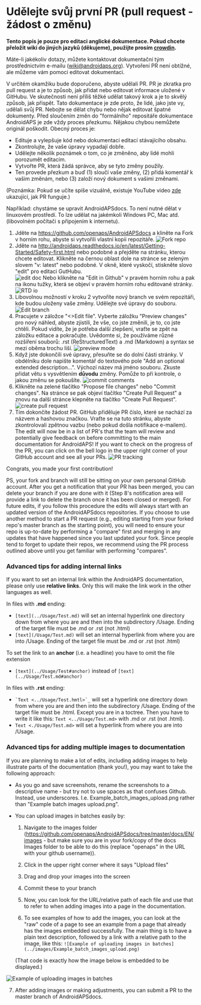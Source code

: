 # Udělejte svůj první PR (pull request - žádost o změnu)

**Tento popis je pouze pro editaci anglické dokumentace. Pokud chcete přeložit wiki do jiných jazyků (děkujeme), použijte prosím [crowdin](https://wikitranslations.androidaps.org).**

Máte-li jakékoliv dotazy, můžete kontaktovat dokumentační tým prostřednictvím e-mailu (wiki@androidaps.org). Vytvoření PR není obtížné, ale můžeme vám pomoci editovat dokumentaci.

V určitém okamžiku bude doporučeno, abyste udělali PR. PR je zkratka pro pull request a je to způsob, jak přidat nebo editovat informace uložené v GitHubu. Ve skutečnosti není příliš těžké udělat takový krok a je to skvělý způsob, jak přispět. Tato dokumentace je zde proto, že lidé, jako jste vy, udělali svůj PR. Nebojte se dělat chybu nebo nějak editovat špatné dokumenty. Před sloučením změn do "formálního" repositáře dokumentace AndroidAPS je zde vždy proces přezkumu. Nějakou chybou nemůžete originál poškodit. Obecný proces je:

* Edituje a vylepšuje kód nebo dokumentaci editací stávajícího obsahu.
* Zkontrolujte, že vaše úpravy vypadají dobře.
* Udělejte několik poznámek o tom, co je změněno, aby lidé mohli porozumět editacím.
* Vytvořte PR, která žádá správce, aby se tyto změny použily.
* Ten provede přezkum a buď (1) sloučí vaše změny, (2) přidá komentář k vašim změnám, nebo (3) založí nový dokument s vašimi změnami.

(Poznámka: Pokud se učíte spíše vizuálně, existuje YouTube video [zde](https://youtu.be/4b6tsL0_kzg) ukazující, jak PR funguje.)

Například: chystáme se upravit AndroidAPSdocs. To není nutné dělat v linuxovém prostředí. To lze udělat na jakémkoli Windows PC, Mac atd. (libovolném počítači s připojením k internetu).

1. Jděte na https://github.com/openaps/AndroidAPSdocs a kliněte na Fork v horním rohu, abyste si vytvořili vlastní kopii repozitáře. ![Fork repo](./images/PR0.png)
2. Jděte na http://androidaps.readthedocs.io/en/latest/Getting-Started/Safety-first.html nebo podobné a přejděte na stránku, kterou chcete editovat. Klikněte na černou oblast dole na stránce se zeleným slovem "v: latest" nebo podobné. V okně, které vyskočí, stiskněte slovo "edit" pro editaci GutHubu.   
    ![edit doc](./images/PR1.png) Nebo klikněte na "Edit in Github" v pravém horním rohu a pak na ikonu tužky, která se objeví v pravém horním rohu editované stránky. ![RTD io](./images/PR2.png)
3. Libovolnou možností v kroku 2 vytvoříte nový branch ve svém repozitáři, kde budou uloženy vaše změny. Udělejte své úpravy do souboru. ![Edit branch](./images/PR3.png)
4. Pracujete v záložce "<>Edit file". Vyberte záložku "Preview changes" pro nový náhled, abyste zjistili, že vše, co jste změnili, je to, co jste chtěli. Pokud vidíte, že je potřeba další zlepšení, vraťte se zpět na záložku editace a pokračujte. Uvědomte si, že používáme různé rozšíření souborů: .rst (ReStructuredText) a .md (Markdown) a syntax se mezi oběma trochu liší. ![preview mode](./images/PR5.png)
5. Když jste dokončili své úpravy, přesuňte se do dolní části stránky. V obdélníku dole napište komentář do textového pole "Add an optional extended description...". Výchozí název má jméno souboru. Zkuste přidat větu s vysvětlením **důvodu** změny. Pomůže to při kontrole, o jakou změnu se pokoušíte. ![commit comments](./images/PR4.png)
6. Klikněte na zelené tlačítko "Propose file changes" nebo "Commit changes". Na stránce se pak objeví tlačítko "Create Pull Request" a znovu na další stránce klepněte na tlačítko "Create Pull Request". ![create pull request](./images/PR6.png)
7. Tím dokončíte žádost PR. GitHub přiděluje PR číslo, které se nachází za názvem a hashovou značkou. Vraťte se na tuto stránku, abyste zkontrolovali zpětnou vazbu (nebo pokud došla notifikace e-mailem). The edit will now be in a list of PR's that the team will review and potentially give feedback on before committing to the main documentation for AndroidAPS! If you want to check on the progress of the PR, you can click on the bell logo in the upper right corner of your GitHub account and see all your PRs. ![PR tracking](./images/PR7.png)

Congrats, you made your first contribution!

PS, your fork and branch will still be sitting on your own personal GitHub account. After you get a notification that your PR has been merged, you can delete your branch if you are done with it (Step 8's notification area will provide a link to delete the branch once it has been closed or merged). For future edits, if you follow this procedure the edits will always start with an updated version of the AndroidAPSdocs repositories. If you choose to use another method to start a PR request (e.g., editing starting from your forked repo's master branch as the starting point), you will need to ensure your repo is up-to-date by performing a "compare" first and merging in any updates that have happened since you last updated your fork. Since people tend to forget to update their repos, we recommend using the PR process outlined above until you get familiar with performing "compares".

### Advanced tips for adding internal links

If you want to set an internal link within the AndroidAPS documentation, please only use **relative links**. Only this will make the link work in the other languages as well.

In files with **.md** ending:

* `[text](../Usage/Test.md)` will set an internal hyperlink one directory down from where you are and then into the subdirectory /Usage. Ending of the target file must be .md or .rst (not .html)
* `[text](/Usage/Test.md)` will set an internal hyperlink from where you are into /Usage. Ending of the target file must be .md or .rst (not .html)

To set the link to an **anchor** (i.e. a headline) you have to omit the file extension

* `[text](../Usage/Test#anchor)` instead of `[text](../Usage/Test.md#anchor)`

In files with **.rst** ending:

* `` `Text <../Usage/Test.hmtl>`_ `` will set a hyperlink one directory down from where you are and then into the subdirectory /Usage. Ending of the target file must be .html. Except you are in a toctree. Then you have to write it like this: `Text <../Usage/Test.md>` with .md or .rst (not .html).
* `Text <./Usage/Test.md>` will set a hyperlink from where you are into /Usage.

### Advanced tips for adding multiple images to documentation

If you are planning to make a lot of edits, including adding images to help illustrate parts of the documentation (thank you!), you may want to take the following approach:

* As you go and save screenshots, rename the screenshots to a descriptive name - but try not to use spaces as that confuses Github. Instead, use underscores. I.e. Example_batch_images_upload.png rather than "Example batch images upload.png".

* You can upload images in batches easily by:
    
    1. Navigate to the images folder (https://github.com/openaps/AndroidAPSdocs/tree/master/docs/EN/images - but make sure you are in your fork/copy of the docs Images folder to be able to do this (replace "openaps" in the URL with your github username)).
    
    2. Click in the upper right corner where it says "Upload files"
    
    3. Drag and drop your images into the screen
    
    4. Commit these to your branch
    
    5. Now, you can look for the URL/relative path of each file and use that to refer to when adding images into a page in the documentation.
    
    6. To see examples of how to add the images, you can look at the "raw" code of a page to see an example from a page that already has the images embedded successfully. The main thing is to have a plain text description, followed by a link with a relative path to the image, like this: `![Example of uploading images in batches](../images/Example_batch_images_upload.png)`
    
    (That code is exactly how the image below is embedded to be displayed.)

![Example of uploading images in batches](./images/Example_batch_images_upload.png)

7. After adding images or making adjustments, you can submit a PR to the master branch of AndroidAPSdocs.